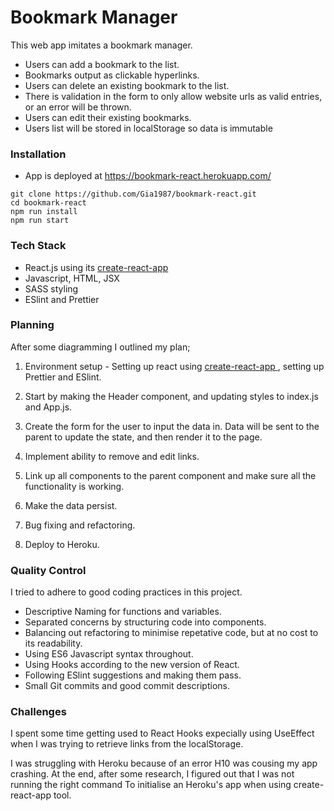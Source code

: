 # Bookmark Manager

This web app imitates a bookmark manager.

- Users can add a bookmark to the list.
- Bookmarks output as clickable hyperlinks.
- Users can delete an existing bookmark to the list.
- There is validation in the form to only allow website urls as valid entries, or an error will be thrown.
- Users can edit their existing bookmarks.
- Users list will be stored in localStorage so data is immutable

### Installation

- App is deployed at https://bookmark-react.herokuapp.com/

```
git clone https://github.com/Gia1987/bookmark-react.git
cd bookmark-react
npm run install
npm run start
```

### Tech Stack

- React.js using its [create-react-app](https://github.com/facebook/create-react-app)
- Javascript, HTML, JSX
- SASS styling
- ESlint and Prettier

### Planning

After some diagramming I outlined my plan;

1.  Environment setup - Setting up react using [create-react-app ](https://github.com/facebook/create-react-app), setting up Prettier and ESlint.

2.  Start by making the Header component, and updating styles to index.js and App.js.

3.  Create the form for the user to input the data in. Data will be sent to the parent to update the state, and then render it to the page.

4.  Implement ability to remove and edit links.

5.  Link up all components to the parent component and make sure all the functionality is working.

6.  Make the data persist.

7.  Bug fixing and refactoring.

8.  Deploy to Heroku.

### Quality Control

I tried to adhere to good coding practices in this project.

- Descriptive Naming for functions and variables.
- Separated concerns by structuring code into components.
- Balancing out refactoring to minimise repetative code, but at no cost to its readability.
- Using ES6 Javascript syntax throughout.
- Using Hooks according to the new version of React.
- Following ESlint suggestions and making them pass.
- Small Git commits and good commit descriptions.

### Challenges

I spent some time getting used to React Hooks expecially using UseEffect when I was trying to retrieve links from the localStorage.

I was struggling with Heroku because of an error H10 was cousing my app crashing. At the end, after some research, I figured out that I was not running the right command To initialise an Heroku's app when using create-react-app tool.
